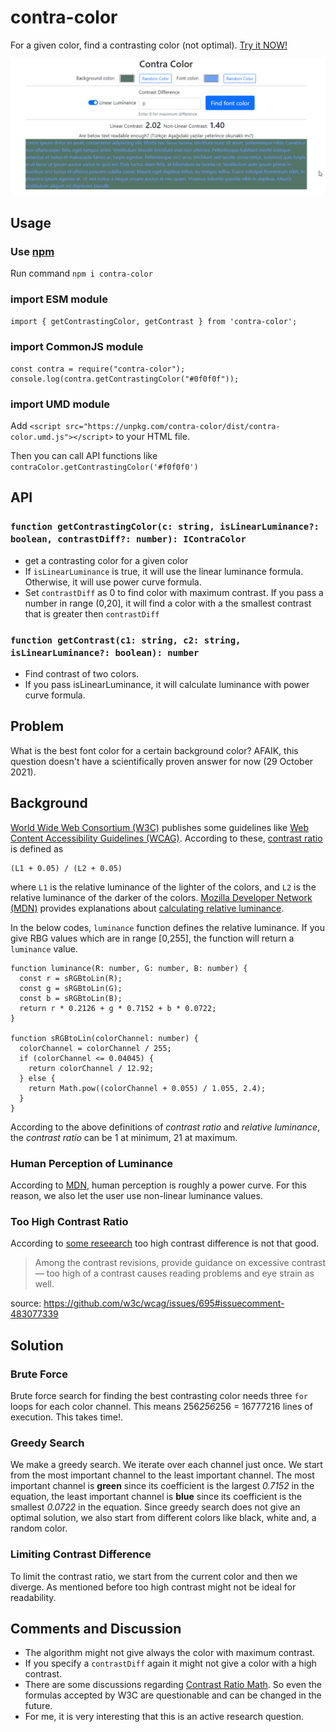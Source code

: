 # contra-color

For a given color, find a contrasting color (not optimal). [Try it NOW!](https://canbax.github.io/contra-color/)

 <p align="center">
    <img src="docs/demo.gif" alt="Sample Screen Shot">
 </p>

## Usage

### Use [npm](https://www.npmjs.com/package/contra-color)

Run command `npm i contra-color`

### import ESM module

`import { getContrastingColor, getContrast } from 'contra-color';`

### import CommonJS module

```
const contra = require("contra-color");
console.log(contra.getContrastingColor("#0f0f0f"));
```

### import UMD module

Add `<script src="https://unpkg.com/contra-color/dist/contra-color.umd.js"></script>` to your HTML file.

Then you can call API functions like `contraColor.getContrastingColor('#f0f0f0')`

## API

### `function getContrastingColor(c: string, isLinearLuminance?: boolean, contrastDiff?: number): IContraColor`

- get a contrasting color for a given color
- If `isLinearLuminance` is true, it will use the linear luminance formula. Otherwise, it will use power curve formula.
- Set `contrastDiff` as 0 to find color with maximum contrast. If you pass a number in range (0,20], it will find a color with a the smallest contrast that is greater then `contrastDiff`

### `function getContrast(c1: string, c2: string, isLinearLuminance?: boolean): number`

- Find contrast of two colors.
- If you pass isLinearLuminance, it will calculate luminance with power curve formula.

## Problem

What is the best font color for a certain background color? AFAIK, this question doesn't have a scientifically proven answer for now (29 October 2021).

## Background

[World Wide Web Consortium (W3C)](https://en.wikipedia.org/wiki/World_Wide_Web_Consortium) publishes some guidelines like [Web Content Accessibility Guidelines (WCAG)](https://developer.mozilla.org/en-US/docs/Glossary/WCAG). According to these, [contrast ratio](https://www.w3.org/TR/WCAG20/#contrast-ratiodef) is defined as 
```
(L1 + 0.05) / (L2 + 0.05)
```
 where `L1` is the relative luminance of the lighter of the colors, and `L2` is the relative luminance of the darker of the colors. [ Mozilla Developer Network (MDN)](https://developer.mozilla.org/en-US/) provides explanations about [calculating relative luminance](https://developer.mozilla.org/en-US/docs/Web/Accessibility/Understanding_Colors_and_Luminance#calculating_relative_luminance).

In the below codes, `luminance` function defines the relative luminance. If you give RBG values which are in range [0,255], the function will return a `luminance` value.

```
function luminance(R: number, G: number, B: number) {
  const r = sRGBtoLin(R);
  const g = sRGBtoLin(G);
  const b = sRGBtoLin(B);
  return r * 0.2126 + g * 0.7152 + b * 0.0722;
}

function sRGBtoLin(colorChannel: number) {
  colorChannel = colorChannel / 255;
  if (colorChannel <= 0.04045) {
    return colorChannel / 12.92;
  } else {
    return Math.pow((colorChannel + 0.055) / 1.055, 2.4);
  }
}
```

According to the above definitions of _contrast ratio_ and _relative luminance_, the _contrast ratio_ can be 1 at minimum, 21 at maximum.

### Human Perception of Luminance

According to [MDN](https://developer.mozilla.org/en-US/docs/Web/Accessibility/Understanding_Colors_and_Luminance#perceptual_lightness), human perception is roughly a power curve. For this reason, we also let the user use non-linear luminance values.

### Too High Contrast Ratio

According to [some reseearch](https://www.anec.eu/images/Publications/technical-studies/ANEC-final-report-1503-1700-Lenoir-et-al.pdf) too high contrast difference is not that good.

> Among the contrast revisions, provide guidance on excessive contrast — too high of a contrast causes reading problems and eye strain as well.

source: https://github.com/w3c/wcag/issues/695#issuecomment-483077339

## Solution

### Brute Force

Brute force search for finding the best contrasting color needs three `for` loops for each color channel. This means 256*256*256 = 16777216 lines of execution. This takes time!.

### Greedy Search

We make a greedy search. We iterate over each channel just once. We start from the most important channel to the least important channel. The most important channel is **green** since its coefficient is the largest _0.7152_ in the equation, the least important channel is **blue** since its coefficient is the smallest _0.0722_ in the equation. Since greedy search does not give an optimal solution, we also start from different colors like black, white and, a random color.

### Limiting Contrast Difference

To limit the contrast ratio, we start from the current color and then we diverge. As mentioned before too high contrast might not be ideal for readability.

## Comments and Discussion

- The algorithm might not give always the color with maximum contrast.
- If you specify a `contrastDiff` again it might not give a color with a high contrast.
- There are some discussions regarding [Contrast Ratio Math](https://github.com/w3c/wcag/issues/695). So even the formulas accepted by W3C are questionable and can be changed in the future.
- For me, it is very interesting that this is an active research question.
